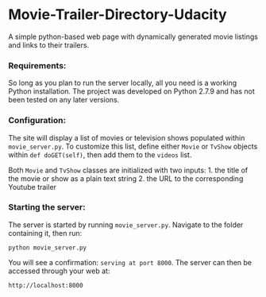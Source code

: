# Movie-Trailer-Directory-Udacity
A simple python-based web page with dynamically generated movie listings and links to their trailers.

### Requirements:
So long as you plan to run the server locally, all you need is a working Python installation. The project was developed on Python 2.7.9 and has not been tested on any later versions.

### Configuration:
The site will display a list of movies or television shows populated within `movie_server.py`.
To customize this list, define either `Movie` or `TvShow` objects within `def doGET(self)`, then add them to the `videos` list.

Both `Movie` and `TvShow` classes are initialized with two inputs:
	1. the title of the movie or show as a plain text string
	2. the URL to the corresponding Youtube trailer

### Starting the server:
The server is started by running `movie_server.py`. Navigate to the folder containing it, then run:

```python movie_server.py```

You will see a confirmation: `serving at port 8000`. The server can then be accessed through your web at:

```http://localhost:8000```
